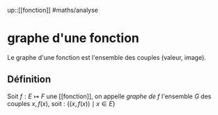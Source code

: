 up::[[fonction]]
#maths/analyse
# graphe d'une fonction
Le graphe d'une fonction est l'ensemble des couples (valeur, image).


## Définition

Soit $f : E \mapsto F$ une [[fonction]], on appelle _graphe de $f$_ l'ensemble $G$ des couples $x, f(x)$, soit : $\{(x, f(x)) \mid x\in E\}$

